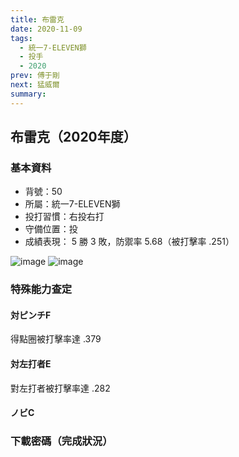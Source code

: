 ```yaml
---
title: 布雷克
date: 2020-11-09
tags:
  - 統一7-ELEVEN獅
  - 投手
  - 2020
prev: 傅于剛
next: 猛威爾
summary: 
---
```


## 布雷克（2020年度）

### 基本資料

- 背號：50
- 所屬：統一7-ELEVEN獅
- 投打習慣：右投右打
- 守備位置：投
- 成績表現： 5 勝 3 敗，防禦率 5.68（被打擊率 .251）

![image](https://i.imgur.com/X1XOpKG.jpg)
![image](https://i.imgur.com/RWKfVgf.jpg)

### 特殊能力查定

#### 対ピンチF

得點圈被打擊率達 .379

#### 対左打者E

對左打者被打擊率達 .282

#### ノビC

### 下載密碼（完成狀況）
